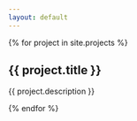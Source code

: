 ```yaml
---
layout: default
---
```


{% for project in site.projects %}
  <h2> {{ project.title }} </h2>
  <p>{{ project.description }}</p>
{% endfor %}
